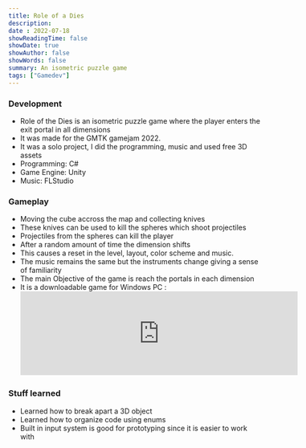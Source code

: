 ```yaml
---
title: Role of a Dies
description: 
date : 2022-07-18
showReadingTime: false
showDate: true
showAuthor: false
showWords: false
summary: An isometric puzzle game
tags: ["Gamedev"]
---
```


### Development
- Role of the Dies is an isometric puzzle game where the player enters the exit portal in all dimensions
- It was made for the GMTK gamejam 2022.
- It was a solo project, I did the programming, music and used free 3D assets
- Programming: C#
- Game Engine: Unity
- Music: FLStudio

### Gameplay
- Moving the cube accross the map and collecting knives
- These knives can be used to kill the spheres which shoot projectiles
- Projectiles from the spheres can kill the player
- After a random amount of time the dimension shifts
- This causes a reset in the level, layout, color scheme and music.
- The music remains the same but the instruments change giving a sense of familiarity
- The main Objective of the game is reach the portals in each dimension
- It is a downloadable game for Windows PC : <iframe frameborder="0" class = "flex flex-col max-w-full mt-0 prose dark:prose-invert lg:flex-row" src="https://itch.io/embed/1622097?dark=true" width="552" height="167"><a href="https://theawesomeshaz.itch.io/role-of-a-dies">ROLE OF A DIES by TheAwesomeShaz</a></iframe>


### Stuff learned
- Learned how to break apart a 3D object
- Learned how to organize code using enums
- Built in input system is good for prototyping since it is easier to work with
<!-- - Devlog / Making of Role of the Dies:  {{< youtube OeXjNOhzi6c>}} -->


<!-- ### Lore
- At this point I was in between a job switch and graduating at the same time.
- This left me with some free time and I decided to learn from my previous mistakes and keep the game within scope
- This led to me using abstract art for the game, and focus on my strong areas programming and music
- Although the music isn't that great it still works for the short amount of time I had while making the game
- There was still a little crunch before releasing this, I need to improve my game scoping skills -->


